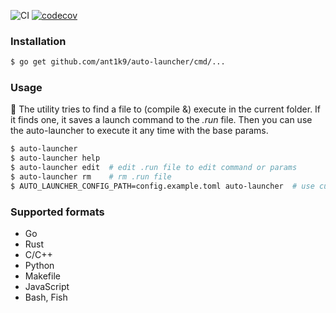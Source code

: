 ![CI](https://github.com/ant1k9/auto-launcher/workflows/test/badge.svg)
[![codecov](https://codecov.io/gh/ant1k9/auto-launcher/branch/main/graph/badge.svg)](https://codecov.io/gh/ant1k9/auto-launcher)

### Installation

```bash
$ go get github.com/ant1k9/auto-launcher/cmd/...
```

### Usage

🔎 The utility tries to find a file to (compile &) execute in the current folder. If it finds one, it saves a launch command to the _.run_ file. Then you can use the auto-launcher to execute it any time with the base params.

```bash
$ auto-launcher
$ auto-launcher help
$ auto-launcher edit  # edit .run file to edit command or params
$ auto-launcher rm    # rm .run file
$ AUTO_LAUNCHER_CONFIG_PATH=config.example.toml auto-launcher  # use custom config
```

### Supported formats

 - Go
 - Rust
 - C/C++
 - Python
 - Makefile
 - JavaScript
 - Bash, Fish
